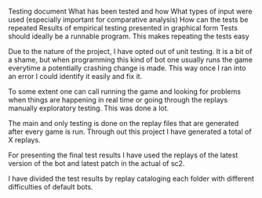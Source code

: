 Testing document
What has been tested and how
What types of input were used (especially important for comparative analysis)
How can the tests be repeated
Results of empirical testing presented in graphical form
Tests should ideally be a runnable program. This makes repeating the tests easy

Due to the nature of the project, I have opted out of unit testing. It is a bit of a shame, but when programming this kind of bot one usually runs the game everytime a potentially crashing change is made. This way once I ran into an error I could identify it easily and fix it. 

To some extent one can call running the game and looking for problems when things are happening in real time or going through the replays manually exploratory testing. This was done a lot.

The main and only testing is done on the replay files that are generated after every game is run. Through out this project I have generated a total of X replays. 

For presenting the final test results I have used the replays of the latest version of the bot and latest patch in the actual of sc2. 

I have divided the test results by replay cataloging each folder with different difficulties of default bots. 